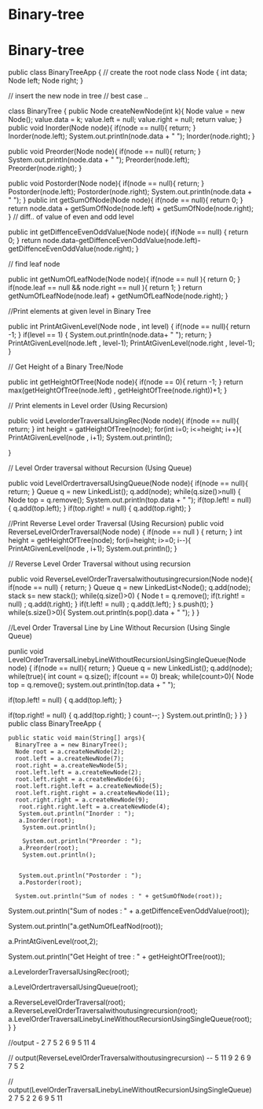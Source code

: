 # Binary-tree
# Binary-tree
public class BinaryTreeApp {
// create the root node 
class Node {
    int data;
    Node left;
    Node right;
}

// insert the new node in tree 
// best case ..

class BinaryTree {
    public Node createNewNode(int k){
        Node value = new Node();
        value.data = k;
        value.left = null;
        value.right = null;
        return value;
    }
public void Inorder(Node node){
    if(node == null){
        return;
    }
    Inorder(node.left); 
    System.out.println(node.data  + " ");
    Inorder(node.right);
}


public void Preorder(Node node){
   if(node == null){
        return;
    }
    System.out.println(node.data  + " ");
    Preorder(node.left);
    Preorder(node.right);
}

public void Postorder(Node node){
    if(node == null){
        return;
    }
    Postorder(node.left);
    Postorder(node.right);
    System.out.println(node.data  + " ");
}
public int getSumOfNode(Node node){
    if(node == null){
        return 0;
    }
    return node.data + getSumOfNode(node.left) + getSumOfNode(node.right);
}
// diff.. of value of even and odd level

public int getDiffenceEvenOddValue(Node node){
if(Node == null) {
return 0;
}
return node.data-getDiffenceEvenOddValue(node.left)-getDiffenceEvenOddValue(node.right);
}

// find leaf node 

public int getNumOfLeafNode(Node node){
if(node == null ){
return 0;
}
if(node.leaf == null && node.right == null ){
return 1;
}
return getNumOfLeafNode(node.leaf) + getNumOfLeafNode(node.right);
}


//Print elements at given level in Binary Tree

public int PrintAtGivenLevel(Node node , int level)
{
if(node == null){
return -1;
}
if(level == 1)
{
System.out.println(node.data+ " ");
return;
}
PrintAtGivenLevel(node.left , level-1);
PrintAtGivenLevel(node.right , level-1);
}

// Get Height of a Binary Tree/Node

public int getHeightOfTree(Node node){
if(node == 0){
return -1;
}
return max(getHeightOfTree(node.left) , getHeightOfTree(node.right))+1;
}


// Print elements in Level order (Using Recursion)

public void LevelorderTraversalUsingRec(Node node){
if(node == null){
return;
}
int height = gatHeightOfTree(node);
for(int i=0; i<=height; i++){
PrintAtGivenLevel(node , i+1);
System.out.println();

}

// Level Order traversal without Recursion (Using Queue)

public void LevelOrdertraversalUsingQueue(Node node){
if(node == null){
return;
}
Queue<Node> q = new LinkedList<Node>();
q.add(node);
while(q.size()>null) {
Node top = q.remove();
System.out.println(top.data + " ");
if(top.left! = null) {
q.add(top.left);
}
if(top.right! = null) {
q.add(top.right);
}

//Print Reverse Level order Traversal (Using Recursion)
public void ReverseLevelOrderTraversal(Node node) {
if(node == null ) {
return;
}
int height = getHeightOfTree(node);
for(i=height; i>=0; i--){
PrintAtGivenLevel(node , i+1);
System.out.println();
}

// Reverse Level Order Traversal without using recursion

public void ReverseLevelOrderTraversalwithoutusingrecursion(Node node){
if(node == null) {
return;
}
Queue<Node> q = new LinkedList<Node();
q.add(node);
stack<Node> s= new stack<Node>();
while(q.size()>0) {
Node t = q.remove();
if(t.right! = null) ;
q.add(t.right);
}
if(t.left! = null) ;
q.add(t.left);
}
s.push(t);
}
while(s.size()>0){
System.out.println(s.pop().data + " ");
}
}

//Level Order Traversal Line by Line Without Recursion (Using Single Queue) 

punlic void LevelOrderTraversalLinebyLineWithoutRecursionUsingSingleQueue(Node node)
{
if(node == null){
return;
}
Queue<Node> q = new LinkedList<Node>();
q.add(node);
while(true){
int count = q.size();
if(count == 0) 
break;
while(count>0){
Node top = q.remove();
system.out.println(top.data + " ");

if(top.left! = null) {
q.add(top.left);
}

if(top.right! = null) {
q.add(top.right);
}
count--;
}
System.out.println();
}
}
}
    public class BinaryTreeApp {
   
    public static void main(String[] args){
      BinaryTree a = new BinaryTree();
      Node root = a.createNewNode(2);
      root.left = a.createNewNode(7);
      root.right = a.createNewNode(5);
      root.left.left = a.createNewNode(2);
      root.left.right = a.createNewNode(6);
      root.left.right.left = a.createNewNode(5);
      root.left.right.right = a.createNewNode(11);
      root.right.right = a.createNewNode(9); 
       root.right.right.left = a.createNewNode(4);
       System.out.println("Inorder : ");
       a.Inorder(root);
        System.out.println();
        
        System.out.println("Preorder : ");
       a.Preorder(root);
        System.out.println();
       
       
       System.out.println("Postorder : ");
       a.Postorder(root);
      
      System.out.println("Sum of nodes : " + getSumOfNode(root));

System.out.println("Sum of nodes : " + a.getDiffenceEvenOddValue(root));


System.out.println("a.getNumOfLeafNod(root));

a.PrintAtGivenLevel(root,2);

System.out.println("Get Height of tree : " + getHeightOfTree(root));

a.LevelorderTraversalUsingRec(root);

a.LevelOrdertraversalUsingQueue(root);

a.ReverseLevelOrderTraversal(root);
a.ReverseLevelOrderTraversalwithoutusingrecursion(root);
a.LevelOrderTraversalLinebyLineWithoutRecursionUsingSingleQueue(root);
    }
}

//output - 2 7 5 2 6 9 5 11 4 

// output(ReverseLevelOrderTraversalwithoutusingrecursion) -- 5 11 9 2 6 9 7 5 2

// output(LevelOrderTraversalLinebyLineWithoutRecursionUsingSingleQueue)
2
7  5
2  2  6
9  5  11
